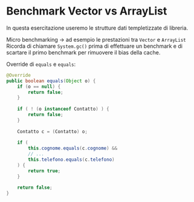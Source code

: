 # Benchmark Vector vs ArrayList

In questa esercitazione useremo le strutture dati templetizzate di libreria.

Micro benchmarking -> ad esempio le prestazioni tra `Vector` e `ArrayList`
Ricorda di chiamare `System.gc()` prima di effettuare un benchmark e di scartare il primo benchmark per rimuovere il bias della cache.

Override di `equals` e `equals`:
```java
@Override
public boolean equals(Object o) {
	if (o == null) {
		return false;
	}
	
	if ( ! (o instanceof Contatto) ) {
		return false;
	}
	
	Contatto c = (Contatto) o;
	
	if (
		this.cognome.equals(c.cognome) &&
		// ...
		this.telefono.equals(c.telefono)
	) {
		return true;	
	}
	
	return false;
}
```